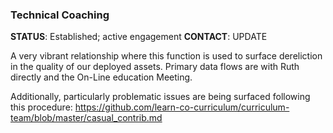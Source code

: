 ### Technical Coaching

**STATUS**: Established; active engagement
**CONTACT**: UPDATE

A very vibrant relationship where this function is used to surface dereliction
in the quality of our deployed assets. Primary data flows are with Ruth
directly and the On-Line education Meeting.

Additionally, particularly problematic issues are being surfaced following this procedure: https://github.com/learn-co-curriculum/curriculum-team/blob/master/casual_contrib.md